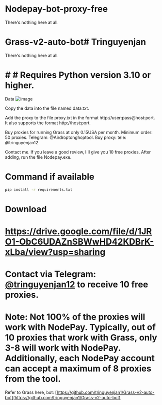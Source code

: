 # Nodepay-bot-proxy-free
There's nothing here at all.


# Grass-v2-auto-bot# Tringuyenjan
There's nothing here at all.
# # # Requires Python version 3.10 or higher.
Data 
![image](https://github.com/user-attachments/assets/38caa0e6-b540-4412-96d2-8fa7620203a9)


Copy the data into the file named data.txt.

Add the proxy to the file proxy.txt in the format http://user:pass@host:port. It also supports the format http://host:port.

Buy proxies for running Grass at only 0.15USA per month. Minimum order: 50 proxies.
Telegram: @Airdroptonghoptool. Buy proxy:  tele: @tringuyenjan12


Contact me. If you leave a good review, I'll give you 10 free proxies.
After adding, run the file Nodepay.exe.

# Command if available
```bash
pip install -r requirements.txt
```
# Download
 # https://drive.google.com/file/d/1JRO1-ObC6UDAZnSBWwHD42KDBrK-xLba/view?usp=sharing

# Contact via Telegram: [@tringuyenjan12](https://t.me/tringuyenjan12) to receive 10 free proxies.

# Note: Not 100% of the proxies will work with NodePay. Typically, out of 10 proxies that work with Grass, only 3-8 will work with NodePay. Additionally, each NodePay account can accept a maximum of 8 proxies from the tool.

Refer to Grass here, bot: [https://github.com/tringuyenjan1/Grass-v2-auto-bot](https://github.com/tringuyenjan1/Grass-v2-auto-bot)
